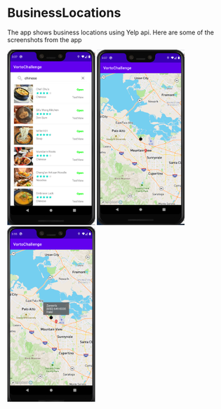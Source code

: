 # BusinessLocations
The app shows business locations using Yelp api. Here are some of the screenshots from the app

<img src="https://github.com/puneetchugh/BusinessLocations/blob/master/images/Screen%20Shot%202021-06-09%20at%203.37.07%20AM.png" width="200" height="400"> <img src="https://github.com/puneetchugh/BusinessLocations/blob/master/images/Screen%20Shot%202021-06-09%20at%203.37.38%20AM.png" width="200" height="400"> <img src="https://github.com/puneetchugh/BusinessLocations/blob/master/images/Screen%20Shot%202021-06-09%20at%203.55.57%20AM.png" width="200" height="400">
